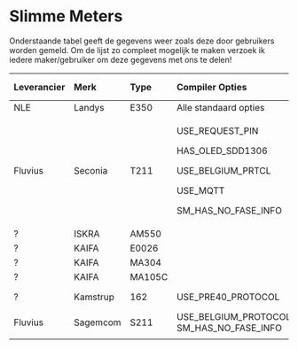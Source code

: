 # Slimme Meters

Onderstaande tabel geeft de gegevens weer zoals deze door gebruikers worden gemeld. Om de lijst zo compleet mogelijk te maken verzoek ik iedere maker/gebruiker om deze gegevens met ons te delen!

<table>
  <thead>
    <tr>
      <th style="text-align:left">Leverancier</th>
      <th style="text-align:left">Merk</th>
      <th style="text-align:left">Type</th>
      <th style="text-align:left">Compiler Opties</th>
      <th style="text-align:left">Externe Voeding</th>
      <th style="text-align:left">Opmerking</th>
      <th style="text-align:left">Werkt</th>
    </tr>
  </thead>
  <tbody>
    <tr>
      <td style="text-align:left">NLE</td>
      <td style="text-align:left">Landys</td>
      <td style="text-align:left">E350</td>
      <td style="text-align:left">Alle standaard opties</td>
      <td style="text-align:left">Nee</td>
      <td style="text-align:left">DSMR 5.0</td>
      <td style="text-align:left">OK!</td>
    </tr>
    <tr>
      <td style="text-align:left">Fluvius</td>
      <td style="text-align:left">Seconia</td>
      <td style="text-align:left">T211</td>
      <td style="text-align:left">
        <p>USE_REQUEST_PIN</p>
        <p>HAS_OLED_SDD1306</p>
        <p>USE_BELGIUM_PRTCL</p>
        <p>USE_MQTT</p>
        <p>SM_HAS_NO_FASE_INFO</p>
      </td>
      <td style="text-align:left">Nee</td>
      <td style="text-align:left"></td>
      <td style="text-align:left">OK!</td>
    </tr>
    <tr>
      <td style="text-align:left">?</td>
      <td style="text-align:left">ISKRA</td>
      <td style="text-align:left">AM550</td>
      <td style="text-align:left"></td>
      <td style="text-align:left">Nee</td>
      <td style="text-align:left"></td>
      <td style="text-align:left">OK!</td>
    </tr>
    <tr>
      <td style="text-align:left">?</td>
      <td style="text-align:left">KAIFA</td>
      <td style="text-align:left">E0026</td>
      <td style="text-align:left"></td>
      <td style="text-align:left"></td>
      <td style="text-align:left"></td>
      <td style="text-align:left"></td>
    </tr>
    <tr>
      <td style="text-align:left">?</td>
      <td style="text-align:left">KAIFA</td>
      <td style="text-align:left">MA304</td>
      <td style="text-align:left"></td>
      <td style="text-align:left">JA</td>
      <td style="text-align:left"></td>
      <td style="text-align:left">OK!</td>
    </tr>
    <tr>
      <td style="text-align:left">?</td>
      <td style="text-align:left">KAIFA</td>
      <td style="text-align:left">MA105C</td>
      <td style="text-align:left"></td>
      <td style="text-align:left">JA</td>
      <td style="text-align:left"></td>
      <td style="text-align:left">OK!</td>
    </tr>
    <tr>
      <td style="text-align:left">?</td>
      <td style="text-align:left">Kamstrup</td>
      <td style="text-align:left">162</td>
      <td style="text-align:left">USE_PRE40_PROTOCOL</td>
      <td style="text-align:left">JA</td>
      <td style="text-align:left">DSMR 2.2 1-Fase</td>
      <td style="text-align:left">OK</td>
    </tr>
    <tr>
      <td style="text-align:left">Fluvius</td>
      <td style="text-align:left">Sagemcom</td>
      <td style="text-align:left">S211</td>
      <td style="text-align:left">USE_BELGIUM_PROTOCOL SM_HAS_NO_FASE_INFO</td>
      <td style="text-align:left">Nee</td>
      <td style="text-align:left">1-Fase</td>
      <td style="text-align:left">OK!</td>
    </tr>
    <tr>
      <td style="text-align:left"></td>
      <td style="text-align:left"></td>
      <td style="text-align:left"></td>
      <td style="text-align:left"></td>
      <td style="text-align:left"></td>
      <td style="text-align:left"></td>
      <td style="text-align:left"></td>
    </tr>
  </tbody>
</table>
